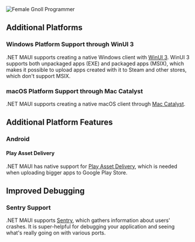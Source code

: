 <img alt="Female Gnoll Programmer" src="https://github.com/user-attachments/assets/803bdc08-16e2-46f7-962e-65ff06a9e40b" />

## Additional Platforms

### Windows Platform Support through WinUI 3

.NET MAUI supports creating a native Windows client with [WinUI 3](https://learn.microsoft.com/en-us/windows/apps/winui/winui3/). WinUI 3 supports both unpackaged apps (EXE) and packaged apps (MSIX), which makes it possible to upload apps created with it to Steam and other stores, which don't support MSIX.

### macOS Platform Support through Mac Catalyst

.NET MAUI supports creating a native macOS client through [Mac Catalyst](https://developer.apple.com/documentation/uikit/mac-catalyst).

## Additional Platform Features

### Android

#### Play Asset Delivery

.NET MAUI has native support for [Play Asset Delivery](https://developer.android.com/guide/playcore/asset-delivery), which is needed when uploading bigger apps to Google Play Store.

## Improved Debugging

### Sentry Support

.NET MAUI supports [Sentry](https://sentry.io), which gathers information about users' crashes. It is super-helpful for debugging your application and seeing what's really going on with various ports.